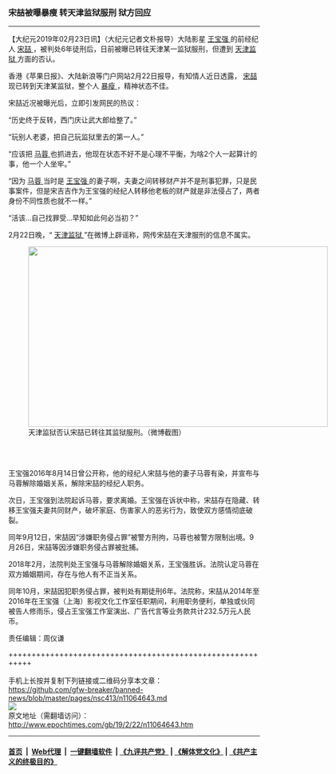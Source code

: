 ### 宋喆被曝暴瘦 转天津监狱服刑 狱方回应
------------------------

<p>
 【大纪元2019年02月23日讯】（大纪元记者文朴报导）大陆影星
 <a href="http://www.epochtimes.com/gb/tag/%E7%8E%8B%E5%AE%9D%E5%BC%BA.html">
  王宝强
 </a>
 的前经纪人
 <a href="http://www.epochtimes.com/gb/tag/%E5%AE%8B%E5%96%86.html">
  宋喆
 </a>
 ，被判处6年徒刑后，日前被曝已转往天津某一监狱服刑，但遭到
 <a href="http://www.epochtimes.com/gb/tag/%E5%A4%A9%E6%B4%A5%E7%9B%91%E7%8B%B1.html">
  天津监狱
 </a>
 方面的否认。
</p>
<p>
 香港《苹果日报》、大陆新浪等门户网站2月22日报导，有知情人近日透露，
 <a href="http://www.epochtimes.com/gb/tag/%E5%AE%8B%E5%96%86.html">
  宋喆
 </a>
 现已转到天津某监狱，整个人
 <a href="http://www.epochtimes.com/gb/tag/%E6%9A%B4%E7%98%A6.html">
  暴瘦
 </a>
 ，精神状态不佳。
</p>
<p>
 宋喆近况被曝光后，立即引发网民的热议：
</p>
<p>
 “历史终于反转，西门庆让武大郎给整了。”
</p>
<p>
 “玩别人老婆，把自己玩监狱里去的第一人。”
</p>
<p>
 “应该把
 <a href="http://www.epochtimes.com/gb/tag/%E9%A9%AC%E8%93%89.html">
  马蓉
 </a>
 也抓进去，他现在状态不好不是心理不平衡，为啥2个人一起算计的事，他一个人坐牢。”
</p>
<p>
 “因为
 <a href="http://www.epochtimes.com/gb/tag/%E9%A9%AC%E8%93%89.html">
  马蓉
 </a>
 当时是
 <a href="http://www.epochtimes.com/gb/tag/%E7%8E%8B%E5%AE%9D%E5%BC%BA.html">
  王宝强
 </a>
 的妻子啊，夫妻之间转移财产并不是刑事犯罪，只是民事案件，但是宋吉吉作为王宝强的经纪人转移他老板的财产就是非法侵占了，两者身份不同性质也就不一样。”
</p>
<p>
 “活该…自己找罪受…早知如此何必当初？”
</p>
<p>
 2月22日晚，“
 <a href="http://www.epochtimes.com/gb/tag/%E5%A4%A9%E6%B4%A5%E7%9B%91%E7%8B%B1.html">
  天津监狱
 </a>
 ”在微博上辟谣称，网传宋喆在天津服刑的信息不属实。
</p>
<figure class="wp-caption aligncenter" id="attachment_11064735" style="width: 600px">
 <a href="http://i.epochtimes.com/assets/uploads/2019/02/1fff688d6502f4774d75421e8b08179a.png">
  <img alt="" class="size-large wp-image-11064735" height="361" src="http://i.epochtimes.com/assets/uploads/2019/02/1fff688d6502f4774d75421e8b08179a-600x361.png" width="600"/>
 </a>
 <br/><figcaption class="wp-caption-text">
  天津监狱否认宋喆已转往其监狱服刑。（微博截图）
 </figcaption><br/>
</figure><br/>
<p>
 王宝强2016年8月14日曾公开称，他的经纪人宋喆与他的妻子马蓉有染，并宣布与马蓉解除婚姻关系，解除宋喆的经纪人职务。
</p>
<p>
 次日，王宝强到法院起诉马蓉，要求离婚。王宝强在诉状中称，宋喆存在隐藏、转移王宝强夫妻共同财产，破坏家庭、伤害家人的恶劣行为，致使双方感情彻底破裂。
</p>
<p>
 同年9月12日，宋喆因“涉嫌职务侵占罪”被警方刑拘，马蓉也被警方限制出境。9月26日，宋喆等因涉嫌职务侵占罪被批捕。
</p>
<p>
 2018年2月，法院判处王宝强与马蓉解除婚姻关系，王宝强胜诉。法院认定马蓉在双方婚姻期间，存在与他人有不正当关系。
</p>
<p>
 同年10月，宋喆因犯职务侵占罪，被判处有期徒刑6年。法院称，宋喆从2014年至2016年在王宝强（上海）影视文化工作室任职期间，利用职务便利，单独或伙同被告人修雨乐，侵占王宝强工作室演出、广告代言等业务款共计232.5万元人民币。
</p>
<p>
 责任编辑：周仪谦
</p>
<p>
 <span style="font-family: SimSun;">
  <span style="font-size: large;">
   <span lang="zh-CN">
    <span style="font-family: SimSun;">
     <span style="font-size: large;">
      <span lang="zh-CN">
      </span>
     </span>
    </span>
   </span>
  </span>
 </span>
</p>

+++++++++++++++++++++++++++++++++++++++++++++++++++++++++++<br/><br/>
手机上长按并复制下列链接或二维码分享本文章：<br/>
https://github.com/gfw-breaker/banned-news/blob/master/pages/nsc413/n11064643.md <br/>
<a href='https://github.com/gfw-breaker/banned-news/blob/master/pages/nsc413/n11064643.md'><img src='https://github.com/gfw-breaker/banned-news/blob/master/pages/nsc413/n11064643.md.png'/></a> <br/>
原文地址（需翻墙访问）：http://www.epochtimes.com/gb/19/2/22/n11064643.htm


------------------------
#### [首页](https://github.com/gfw-breaker/banned-news/blob/master/README.md) &nbsp;|&nbsp; [Web代理](https://github.com/labour-camp/helloworld) &nbsp;|&nbsp; [一键翻墙软件](https://github.com/gfw-breaker/nogfw/blob/master/README.md) &nbsp;| [《九评共产党》](https://github.com/gfw-breaker/9ping.md/blob/master/README.md#九评之一评共产党是什么) | [《解体党文化》](https://github.com/gfw-breaker/jtdwh.md/blob/master/README.md) | [《共产主义的终极目的》](https://github.com/gfw-breaker/gczydzjmd.md/blob/master/README.md)


